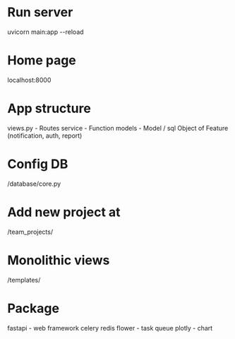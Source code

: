 
# Run server
uvicorn main:app --reload

# Home page
localhost:8000

# App structure
views.py - Routes
service - Function
models -  Model / sql Object of Feature (notification, auth, report)

# Config DB 
/database/core.py

# Add new project at
/team_projects/

# Monolithic views
/templates/

# Package
fastapi - web framework
celery redis flower - task queue
plotly - chart

